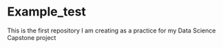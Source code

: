 # Example_test
This is the first repository I am creating as a practice for my Data Science Capstone project
